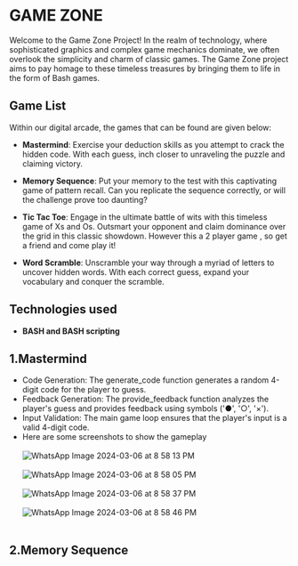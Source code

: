 
# GAME ZONE
Welcome to the Game Zone Project!
In the realm of technology, where sophisticated graphics and complex game mechanics dominate, we often overlook the simplicity and charm of classic games. The Game Zone project aims to pay homage to these timeless treasures by bringing them to life in the form of Bash games.

## Game List
Within our digital arcade, the games that can be found are given below:

- <b>Mastermind</b>: Exercise your deduction skills as you attempt to crack the hidden code. With each guess, inch closer to unraveling the puzzle and claiming victory.

- <b>Memory Sequence</b>: Put your memory to the test with this captivating game of pattern recall. Can you replicate the sequence correctly, or will the challenge prove too daunting?

- <b>Tic Tac Toe</b>: Engage in the ultimate battle of wits with this timeless game of Xs and Os. Outsmart your opponent and claim dominance over the grid in this classic showdown. However this a 2 player game , so get a friend and come play it!

- <b>Word Scramble</b>: Unscramble your way through a myriad of letters to uncover hidden words. With each correct guess, expand your vocabulary and conquer the scramble.
## Technologies used
- <b>BASH and BASH scripting</b>
## 1.Mastermind
- Code Generation: The generate_code function generates a random 4-digit code for the
  player to guess.
- Feedback Generation: The provide_feedback function analyzes the player's guess and
provides feedback using symbols ('●', '○', '×').
- Input Validation: The main game loop ensures that the player's input is a valid 4-digit code.
- Here are some screenshots to show the gameplay<br><br>
![WhatsApp Image 2024-03-06 at 8 58 13 PM](https://github.com/PranavRao30/Game-Zone/assets/128824573/746511e7-ff1b-4b3b-8f64-9351f552e9c6)
 <br><br>
![WhatsApp Image 2024-03-06 at 8 58 05 PM](https://github.com/PranavRao30/Game-Zone/assets/128824573/e31074b1-be79-4c06-b8e7-db954f015f11)
 <br><br>
![WhatsApp Image 2024-03-06 at 8 58 37 PM](https://github.com/PranavRao30/Game-Zone/assets/128824573/70105e3a-6a53-49b3-8b67-e3105b05a2f6)
<br><br>
![WhatsApp Image 2024-03-06 at 8 58 46 PM](https://github.com/PranavRao30/Game-Zone/assets/128824573/ebc45744-980f-4f5b-b5c5-b4d4852859ef)
 <br><br>
## 2.Memory Sequence



